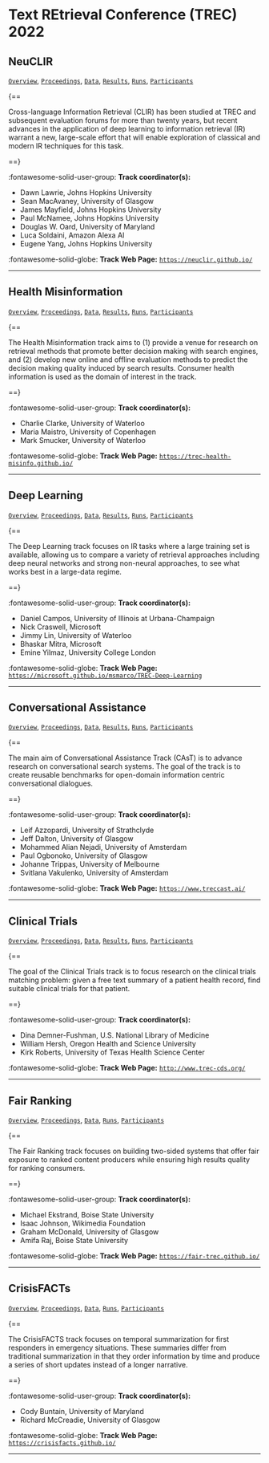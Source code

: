 # Text REtrieval Conference (TREC) 2022 

## NeuCLIR

[`Overview`](./neuclir/overview.md), [`Proceedings`](./neuclir/proceedings.md), [`Data`](./neuclir/data.md), [`Results`](./neuclir/results.md), [`Runs`](./neuclir/runs.md), [`Participants`](./neuclir/participants.md)

{==

Cross-language Information Retrieval (CLIR) has been studied at TREC and subsequent evaluation forums for more than twenty years, but recent advances in the application of deep learning to information retrieval (IR) warrant a new, large-scale effort that will enable exploration of classical and modern IR techniques for this task.

==}

:fontawesome-solid-user-group: **Track coordinator(s):**

- Dawn Lawrie, Johns Hopkins University 
- Sean MacAvaney, University of Glasgow 
- James Mayfield, Johns Hopkins University 
- Paul McNamee, Johns Hopkins University 
- Douglas W. Oard, University of Maryland 
- Luca Soldaini, Amazon Alexa AI 
- Eugene Yang, Johns Hopkins University 


:fontawesome-solid-globe: **Track Web Page:** [`https://neuclir.github.io/`](https://neuclir.github.io/) 

---

## Health Misinformation

[`Overview`](./misinfo/overview.md), [`Proceedings`](./misinfo/proceedings.md), [`Data`](./misinfo/data.md), [`Results`](./misinfo/results.md), [`Runs`](./misinfo/runs.md), [`Participants`](./misinfo/participants.md)

{==

The Health Misinformation track aims to (1) provide a venue for research on retrieval methods that promote better decision making with search engines, and (2) develop new online and offline evaluation methods to predict the decision making quality induced by search results. Consumer health information is used as the domain of interest in the track.

==}

:fontawesome-solid-user-group: **Track coordinator(s):**

- Charlie Clarke, University of Waterloo 
- Maria Maistro, University of Copenhagen 
- Mark Smucker, University of Waterloo 


:fontawesome-solid-globe: **Track Web Page:** [`https://trec-health-misinfo.github.io/`](https://trec-health-misinfo.github.io/) 

---

## Deep Learning

[`Overview`](./deep/overview.md), [`Proceedings`](./deep/proceedings.md), [`Data`](./deep/data.md), [`Results`](./deep/results.md), [`Runs`](./deep/runs.md), [`Participants`](./deep/participants.md)

{==

The Deep Learning track focuses on IR tasks where a large training set is available, allowing us to compare a variety of retrieval approaches including deep neural networks and strong non-neural approaches, to see what works best in a large-data regime.

==}

:fontawesome-solid-user-group: **Track coordinator(s):**

- Daniel Campos, University of Illinois at Urbana-Champaign 
- Nick Craswell, Microsoft 
- Jimmy Lin, University of Waterloo 
- Bhaskar Mitra, Microsoft 
- Emine Yilmaz, University College London 


:fontawesome-solid-globe: **Track Web Page:** [`https://microsoft.github.io/msmarco/TREC-Deep-Learning`](https://microsoft.github.io/msmarco/TREC-Deep-Learning) 

---

## Conversational Assistance

[`Overview`](./cast/overview.md), [`Proceedings`](./cast/proceedings.md), [`Data`](./cast/data.md), [`Results`](./cast/results.md), [`Runs`](./cast/runs.md), [`Participants`](./cast/participants.md)

{==

The main aim of Conversational Assistance Track (CAsT) is to advance research on conversational search systems. The goal of the track is to create reusable benchmarks for open-domain information centric conversational dialogues.

==}

:fontawesome-solid-user-group: **Track coordinator(s):**

- Leif Azzopardi, University of Strathclyde 
- Jeff Dalton, University of Glasgow 
- Mohammed Alian Nejadi, University of Amsterdam 
- Paul Ogbonoko, University of Glasgow 
- Johanne Trippas, University of Melbourne 
- Svitlana Vakulenko, University of Amsterdam 


:fontawesome-solid-globe: **Track Web Page:** [`https://www.treccast.ai/`](https://www.treccast.ai/) 

---

## Clinical Trials

[`Overview`](./trials/overview.md), [`Proceedings`](./trials/proceedings.md), [`Data`](./trials/data.md), [`Results`](./trials/results.md), [`Runs`](./trials/runs.md), [`Participants`](./trials/participants.md)

{==

The goal of the Clinical Trials track is to focus research on the clinical trials matching problem: given a free text summary of a patient health record, find suitable clinical trials for that patient.

==}

:fontawesome-solid-user-group: **Track coordinator(s):**

- Dina Demner-Fushman, U.S. National Library of Medicine 
- William Hersh, Oregon Health and Science University 
- Kirk Roberts, University of Texas Health Science Center 


:fontawesome-solid-globe: **Track Web Page:** [`http://www.trec-cds.org/`](http://www.trec-cds.org/) 

---

## Fair Ranking

[`Overview`](./fair/overview.md), [`Proceedings`](./fair/proceedings.md), [`Data`](./fair/data.md), [`Runs`](./fair/runs.md), [`Participants`](./fair/participants.md)

{==

The Fair Ranking track focuses on building two-sided systems that offer fair exposure to ranked content producers while ensuring high results quality for ranking consumers.

==}

:fontawesome-solid-user-group: **Track coordinator(s):**

- Michael Ekstrand, Boise State University 
- Isaac Johnson, Wikimedia Foundation 
- Graham McDonald, University of Glasgow 
- Amifa Raj, Boise State University 


:fontawesome-solid-globe: **Track Web Page:** [`https://fair-trec.github.io/`](https://fair-trec.github.io/) 

---

## CrisisFACTs

[`Overview`](./crisis/overview.md), [`Proceedings`](./crisis/proceedings.md), [`Data`](./crisis/data.md), [`Runs`](./crisis/runs.md), [`Participants`](./crisis/participants.md)

{==

The CrisisFACTS track focuses on temporal summarization for first responders in emergency situations. These summaries differ from traditional summarization in that they order information by time and produce a series of short updates instead of a longer narrative.

==}

:fontawesome-solid-user-group: **Track coordinator(s):**

- Cody Buntain, University of Maryland 
- Richard McCreadie, University of Glasgow 


:fontawesome-solid-globe: **Track Web Page:** [`https://crisisfacts.github.io/`](https://crisisfacts.github.io/) 

---

